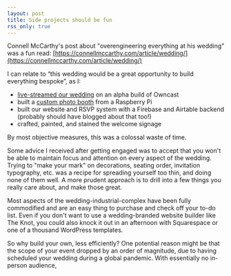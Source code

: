 ```yaml
---
layout: post
title: Side projects should be fun
rss_only: true
---
```

Connell McCarthy's post about "overengineering everything at his wedding" was a fun read: [https://connellmccarthy.com/article/wedding/](https://connellmccarthy.com/article/wedding/)

I can relate to “this wedding would be a great opportunity to build everything bespoke”, as I:

- [live-streamed our wedding](/indieweb-wedding-livestream) on an alpha build of Owncast
- built a [custom photo booth](/photo-booth) from a Raspberry Pi
- built our website and RSVP system with a Firebase and Airtable backend (probably should have blogged about that too!)
- crafted, painted, and stained the welcome signage

By most objective measures, this was a colossal waste of time.

Some advice I received after getting engaged was to accept that you won't be able to maintain focus and attention on every aspect of the wedding. Trying to "make your mark" on decorations, seating order, invitation typography, etc. was a recipe for spreading yourself too thin, and doing none of them well. A more prudent approach is to drill into a few things you really care about, and make those great.

Most aspects of the wedding-industrial-complex have been fully commodified and are an easy thing to purchase and check off your to-do list. Even if you don't want to use a wedding-branded website builder like The Knot, you could also knock it out in an afternoon with Squarespace or one of a thousand WordPress templates.

So why build your own, less efficiently? One potential reason might be that the scope of your event dropped by an order of magnitude, due to having scheduled your wedding during a global pandemic. With essentially no in-person audience, 
